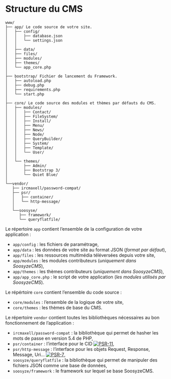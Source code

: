 # Structure du CMS

```
www/
├── app/ Le code source de votre site.
│   ├── config/
│   │   ├── database.json
│   │   └── settings.json
│   │
│   ├── data/
│   ├── files/
│   ├── modules/
│   ├── themes/
│   └── app_core.php
│
├── bootstrap/ Fichier de lancement du Framework.
│	├── autoload.php
│   ├── debug.php
│   ├── requirements.php
│   └── start.php
│
├── core/ Le code source des modules et thèmes par défauts du CMS.
│   ├── modules/
│   │   ├── Contact/
│   │   ├── FileSystem/
│   │   ├── Install/
│   │   ├── Menu/
│   │   ├── News/
│   │   ├── Node/
│   │   ├── QueryBuilder/
│   │   ├── System/
│   │   ├── Template/
│   │   └── User/
│   │
│   └── themes/
│       ├── Admin/
│       ├── Bootstrap 3/
│       └── Quiet Blue/
│
└──vendor/
   ├── ircmaxell/password-compat/
   ├── psr/
   │   ├── container/
   │   └── http-message/
   │
   └──soosyse/
      ├── framework/
      └── queryflatfile/
```

Le répertoire `app` contient l’ensemble de la configuration de votre application :

* `app/config` : les fichiers de paramétrage,
* `app/data`  : les données de votre site au format JSON (*format par défaut*),
* `app/files` : les ressources multimédia téléversées depuis votre site,
* `app/modules` : les modules contributeurs (*uniquement dans SoosyzeCMS*),
* `app/themes` : les thèmes contributeurs (*uniquement dans SoosyzeCMS*),
* `app/app_core.php` : le script de votre application (*les modules utilisés par SoosyzeCMS*).

Le répértoire `core` contient l’ensemble du code source :

* `core/modules` : l’ensemble de la logique de votre site,
* `core/themes` : les thèmes de base du CMS.

Le répertoire `vendor` contient toutes les bibliothèques nécessaires au bon fonctionnement de l’application :

* `ircmaxell/password-compat` : la bibliothèque qui permet de hasher les mots de passe en version 5.4 de PHP,
* `psr/container` : l’interface pour le CID [![PSR-11](https://img.shields.io/badge/PSR-11-yellow.svg)](https://www.php-fig.org/psr/psr-11 "Container Interface"),
* `psr/http-message` : l’interface pour les objets Request, Response, Message, Uri… [![PSR-7](https://img.shields.io/badge/PSR-7-yellow.svg)](https://www.php-fig.org/psr/psr-7 "HTTP Message Interface"),
* `soosyze/queryflatfile` : la bibliothèque qui permet de manipuler des fichiers JSON comme une base de données,
* `soosyze/framework` : le framework sur lequel se base SoosyzeCMS.
